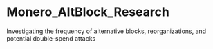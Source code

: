 # Monero_AltBlock_Research
Investigating the frequency of alternative blocks, reorganizations, and potential double-spend attacks
